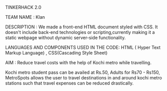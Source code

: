 TINKERHACK 2.0

TEAM NAME : Klan

DESCRIPTION : We made a front-end HTML document styled with CSS. It doesn't include back-end technologies or scripting,currently making it a static webpage without dynamic server-side functionality.

LANGUAGES AND COMPONENTS USED IN THE CODE: HTML ( Hyper Text Markup Language) , CSS(Cascading Style Sheet)

AIM : Reduce travel costs with the help of Kochi metro while travelling.

Kochi metro student pass can be availed at Rs.50, Adults for Rs70 - Rs150, MetroSpots allows the user to travel destinations in and around kochi metro stations such that travel expenses can be reduced drastically. 



